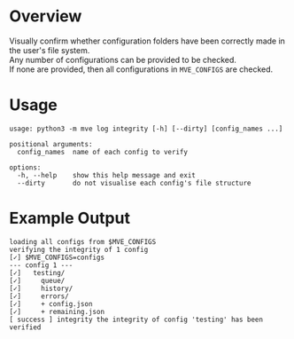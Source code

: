# Overview

Visually confirm whether configuration folders have been correctly made in the user's file system.  
Any number of configurations can be provided to be checked.  
If none are provided, then all configurations in `MVE_CONFIGS` are checked.

# Usage

```
usage: python3 -m mve log integrity [-h] [--dirty] [config_names ...]

positional arguments:
  config_names  name of each config to verify

options:
  -h, --help    show this help message and exit
  --dirty       do not visualise each config's file structure
```

# Example Output

```
loading all configs from $MVE_CONFIGS
verifying the integrity of 1 config
[✓] $MVE_CONFIGS=configs
--- config 1 ---
[✓]   testing/
[✓]     queue/
[✓]     history/
[✓]     errors/
[✓]     + config.json
[✓]     + remaining.json
[ success ] integrity the integrity of config 'testing' has been verified
```
